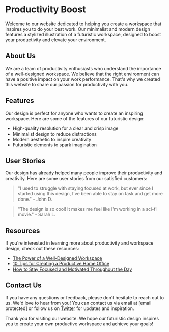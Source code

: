 <!--font:Inter-->

# Productivity Boost

Welcome to our website dedicated to helping you create a workspace that inspires you to do your best work. Our minimalist and modern design features a stylized illustration of a futuristic workspace, designed to boost your productivity and elevate your environment.

## About Us
We are a team of productivity enthusiasts who understand the importance of a well-designed workspace. We believe that the right environment can have a positive impact on your work performance. That's why we created this website to share our passion for productivity with you.

## Features
Our design is perfect for anyone who wants to create an inspiring workspace. Here are some of the features of our futuristic design:

- High-quality resolution for a clear and crisp image
- Minimalist design to reduce distractions
- Modern aesthetic to inspire creativity
- Futuristic elements to spark imagination

## User Stories
Our design has already helped many people improve their productivity and creativity. Here are some user stories from our satisfied customers:

> "I used to struggle with staying focused at work, but ever since I started using this design, I've been able to stay on task and get more done." - John D.

> "The design is so cool! It makes me feel like I'm working in a sci-fi movie." - Sarah L.

## Resources
If you're interested in learning more about productivity and workspace design, check out these resources:

- [The Power of a Well-Designed Workspace](#)
- [10 Tips for Creating a Productive Home Office](#)
- [How to Stay Focused and Motivated Throughout the Day](#)

## Contact Us
If you have any questions or feedback, please don't hesitate to reach out to us. We'd love to hear from you! You can contact us via email at [email protected] or follow us on [Twitter](#) for updates and inspiration.

Thank you for visiting our website. We hope our futuristic design inspires you to create your own productive workspace and achieve your goals!

<!--

Write me content for website with wallpaper which alt text is:

"A wallpaper featuring a stylized illustration of a futuristic workspace, with a minimalist and modern design."

The name/title of the page should not be 1:1 copy of the alt text but rather a real content of the website which is using this wallpaper.

- Use markdown format 
- Start with heading
- Heading should be short and concise
- The content should look like a real website 
- The website should not be about the wallpaper, wallpaper is just a related background
- Heading should be contain work "wallpaper" or "background"
- Include real sections like references, contact, user stories, etc. use things relevant to the page purpose.
- Feel free to use structure like headings, bullets, numbering, blockquotes, paragraphs, horizontal lines, etc.
- You can use formatting like bold or _italic_
- You can include UTF-8 emojis
- Links should be only #hash anchors (and you can refer to the document itself)
- Do not include images


---


# Future Workspace Wallpaper for Productivity Enthusiasts

Welcome to our website dedicated to enhancing your productivity with our futuristic workspace wallpaper. Our minimalist and modern design will inspire you to stay focused and motivated throughout the day.

## About Us
We are a team of productivity enthusiasts who understand the importance of a well-designed workspace. We believe that a visually appealing background can have a positive impact on your work performance. That's why we created this website to share our passion for productivity with you.

## Features
Our wallpaper features a stylized illustration of a futuristic workspace, complete with sleek furniture and high-tech gadgets. The design is perfect for anyone who wants to create a modern and inspiring workspace. Here are some of the features of our wallpaper:

- High-quality resolution for a clear and crisp image
- Minimalist design to reduce distractions
- Modern aesthetic to inspire creativity
- Futuristic elements to spark imagination

## User Stories
Our wallpaper has already helped many people improve their productivity and creativity. Here are some user stories from our satisfied customers:

> "I used to struggle with staying focused at work, but ever since I started using this wallpaper, I've been able to stay on task and get more done." - John D.

> "The design of this wallpaper is so cool! It makes me feel like I'm working in a sci-fi movie." - Sarah L.

## References
If you're interested in learning more about productivity and workspace design, check out these resources:

- [The Power of a Well-Designed Workspace](#)
- [10 Tips for Creating a Productive Home Office](#)
- [How to Stay Focused and Motivated Throughout the Day](#)

## Contact Us
If you have any questions or feedback, please don't hesitate to reach out to us. We'd love to hear from you! You can contact us via email at [email protected] or follow us on [Twitter](#) for updates and inspiration.

Thank you for visiting our website. We hope our wallpaper inspires you to create your own futuristic workspace and achieve your productivity goals!


---


Heading should not include word "wallpaper". The website should not be about the wallpaper itself, wallpaper is just a related background, rewrite whole content.


---


# Elevate Your Workspace and Boost Your Productivity

Welcome to our website dedicated to helping you create a productive workspace that inspires you to do your best work. Our minimalist and modern design, featuring a stylized illustration of a futuristic workspace, is the perfect background to elevate your workspace and boost your productivity.

## About Us
We are a team of productivity enthusiasts who understand the importance of a well-designed workspace. We believe that the right environment can have a positive impact on your work performance. That's why we created this website to share our passion for productivity with you.

## Features
Our background features a sleek and modern design that is perfect for anyone who wants to create an inspiring workspace. Here are some of the features of our background:

- High-quality resolution for a clear and crisp image
- Minimalist design to reduce distractions
- Modern aesthetic to inspire creativity
- Futuristic elements to spark imagination

## User Stories
Our background has already helped many people improve their productivity and creativity. Here are some user stories from our satisfied customers:

> "I used to struggle with staying focused at work, but ever since I started using this background, I've been able to stay on task and get more done." - John D.

> "The design of this background is so cool! It makes me feel like I'm working in a sci-fi movie." - Sarah L.

## Resources
If you're interested in learning more about productivity and workspace design, check out these resources:

- [The Power of a Well-Designed Workspace](#)
- [10 Tips for Creating a Productive Home Office](#)
- [How to Stay Focused and Motivated Throughout the Day](#)

## Contact Us
If you have any questions or feedback, please don't hesitate to reach out to us. We'd love to hear from you! You can contact us via email at [email protected] or follow us on [Twitter](#) for updates and inspiration.

Thank you for visiting our website. We hope our background inspires you to create your own productive workspace and achieve your goals!


---


Heading is too long, rewrite whole content.


---


# Elevate Your Workspace with a Futuristic Design

Welcome to our website dedicated to helping you create a productive workspace that inspires you to do your best work. Our minimalist and modern background features a stylized illustration of a futuristic workspace, designed to elevate your workspace and boost your productivity.

## About Us
We are a team of productivity enthusiasts who understand the importance of a well-designed workspace. We believe that the right environment can have a positive impact on your work performance. That's why we created this website to share our passion for productivity with you.

## Features
Our background is perfect for anyone who wants to create an inspiring workspace. Here are some of the features of our design:

- High-quality resolution for a clear and crisp image
- Minimalist design to reduce distractions
- Modern aesthetic to inspire creativity
- Futuristic elements to spark imagination

## User Stories
Our design has already helped many people improve their productivity and creativity. Here are some user stories from our satisfied customers:

> "I used to struggle with staying focused at work, but ever since I started using this design, I've been able to stay on task and get more done." - John D.

> "The design is so cool! It makes me feel like I'm working in a sci-fi movie." - Sarah L.

## Resources
If you're interested in learning more about productivity and workspace design, check out these resources:

- [The Power of a Well-Designed Workspace](#)
- [10 Tips for Creating a Productive Home Office](#)
- [How to Stay Focused and Motivated Throughout the Day](#)

## Contact Us
If you have any questions or feedback, please don't hesitate to reach out to us. We'd love to hear from you! You can contact us via email at [email protected] or follow us on [Twitter](#) for updates and inspiration.

Thank you for visiting our website. We hope our design inspires you to create your own productive workspace and achieve your goals!


---


Heading is too long, rewrite whole content.


---


# Boost Your Productivity with a Futuristic Workspace Design

Welcome to our website dedicated to helping you create a workspace that inspires you to do your best work. Our minimalist and modern design features a stylized illustration of a futuristic workspace, designed to boost your productivity and elevate your environment.

## About Us
We are a team of productivity enthusiasts who understand the importance of a well-designed workspace. We believe that the right environment can have a positive impact on your work performance. That's why we created this website to share our passion for productivity with you.

## Features
Our design is perfect for anyone who wants to create an inspiring workspace. Here are some of the features of our futuristic design:

- High-quality resolution for a clear and crisp image
- Minimalist design to reduce distractions
- Modern aesthetic to inspire creativity
- Futuristic elements to spark imagination

## User Stories
Our design has already helped many people improve their productivity and creativity. Here are some user stories from our satisfied customers:

> "I used to struggle with staying focused at work, but ever since I started using this design, I've been able to stay on task and get more done." - John D.

> "The design is so cool! It makes me feel like I'm working in a sci-fi movie." - Sarah L.

## Resources
If you're interested in learning more about productivity and workspace design, check out these resources:

- [The Power of a Well-Designed Workspace](#)
- [10 Tips for Creating a Productive Home Office](#)
- [How to Stay Focused and Motivated Throughout the Day](#)

## Contact Us
If you have any questions or feedback, please don't hesitate to reach out to us. We'd love to hear from you! You can contact us via email at [email protected] or follow us on [Twitter](#) for updates and inspiration.

Thank you for visiting our website. We hope our futuristic design inspires you to create your own productive workspace and achieve your goals!


---


Write me a Google font which is best fitting for the website.

Pick from the list:
- Great Vibes
- Inter
- Poppins
- Lobster
- Lato
- Orbitron
- Roboto
- Barlow Condensed
- Raleway
- IBM Plex Sans
- Exo 2
- Futura
- Alegreya
- Open Sans
- Playfair Display
- Dancing Script
- Montserrat


Write just the font name nothing else.


---


Inter

-->
